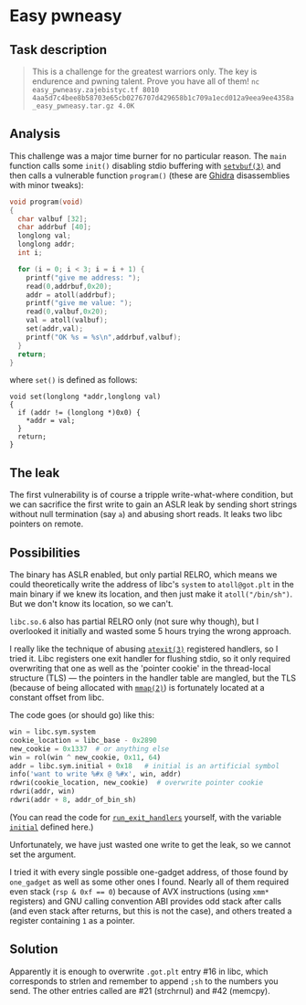 # Easy pwneasy

## Task description

> This is a challenge for the greatest warriors only. The key is endurence and pwning talent. Prove you have all of them!
> `nc easy_pwneasy.zajebistyc.tf 8010`
> `4aa5d7c4bee8b58703e65cb0276707d429658b1c709a1ecd012a9eea9ee4358a_easy_pwneasy.tar.gz 4.0K`

## Analysis

This challenge was a major time burner for no particular reason.
The `main` function calls some `init()` disabling stdio buffering with [`setvbuf(3)`][setvbuf.3]
and then calls a vulnerable function `program()` (these are [Ghidra][ghidra] disassemblies with minor tweaks):

```c
void program(void)
{
  char valbuf [32];
  char addrbuf [40];
  longlong val;
  longlong addr;
  int i;

  for (i = 0; i < 3; i = i + 1) {
    printf("give me address: ");
    read(0,addrbuf,0x20);
    addr = atoll(addrbuf);
    printf("give me value: ");
    read(0,valbuf,0x20);
    val = atoll(valbuf);
    set(addr,val);
    printf("OK %s = %s\n",addrbuf,valbuf);
  }
  return;
}
```
where `set()` is defined as follows:
```
void set(longlong *addr,longlong val)
{
  if (addr != (longlong *)0x0) {
    *addr = val;
  }
  return;
}
```

## The leak

The first vulnerability is of course a tripple write-what-where condition,
but we can sacrifice the first write to gain an ASLR leak by sending short strings
without null termination (say `a`) and abusing short reads.
It leaks two libc pointers on remote.

## Possibilities

The binary has ASLR enabled, but only partial RELRO,
which means we could theoretically write the address of libc's `system` to `atoll@got.plt`
in the main binary if we knew its location, and then just make it `atoll("/bin/sh")`.
But we don't know its location, so we can't.

`libc.so.6` also has partial RELRO only (not sure why though),
but I overlooked it initially and wasted some 5 hours trying the wrong approach.

I really like the technique of abusing [`atexit(3)`][atexit.3] registered handlers,
so I tried it.
Libc registers one exit handler for flushing stdio,
so it only required overwriting that one
as well as the 'pointer cookie' in the thread-local structure (TLS)
— the pointers in the handler table are mangled,
but the TLS (because of being allocated with [`mmap(2)`][mmap.2]) is fortunately
located at a constant offset from libc.

The code goes (or should go) like this:

```py
win = libc.sym.system
cookie_location = libc_base - 0x2890
new_cookie = 0x1337  # or anything else
win = rol(win ^ new_cookie, 0x11, 64)
addr = libc.sym.initial + 0x18   # initial is an artificial symbol
info('want to write %#x @ %#x', win, addr)
rdwri(cookie_location, new_cookie)  # overwrite pointer cookie
rdwri(addr, win)
rdwri(addr + 8, addr_of_bin_sh)
```

(You can read the code for [`run_exit_handlers`][reh] yourself,
with the variable [`initial`][initial.libc] defined here.)

Unfortunately, we have just wasted one write to get the leak,
so we cannot set the argument.

I tried it with every single possible one-gadget address,
of those found by `one_gadget` as well as some other ones I found.
Nearly all of them required even stack (`rsp & 0xf == 0`)
because of AVX instructions (using `xmm*` registers)
and GNU calling convention ABI provides odd stack after calls
(and even stack after returns, but this is not the case),
and others treated a register containing `1` as a pointer.

## Solution

Apparently it is enough to overwrite `.got.plt` entry #16 in libc,
which corresponds to strlen and remember to append `;sh` to the numbers you send.
The other entries called are #21 (strchrnul) and #42 (memcpy).

[atexit.3]: https://man7.org/linux/man-pages/man3/atexit.3.html
[setvbuf.3]: https://man7.org/linux/man-pages/man3/setvbuf.3.html
[mmap.2]: https://man7.org/linux/man-pages/man2/mmap.2.html
[ghidra]: https://ghidra-sre.org/
[reh]: https://elixir.bootlin.com/glibc/glibc-2.37/source/stdlib/exit.c#L38
[initial.libc]: https://elixir.bootlin.com/glibc/glibc-2.37/source/stdlib/cxa_atexit.c#L75
